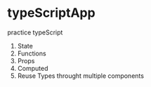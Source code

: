 # typeScriptApp
 practice typeScript

1. State
2. Functions
3. Props
4. Computed
5. Reuse Types throught multiple components
